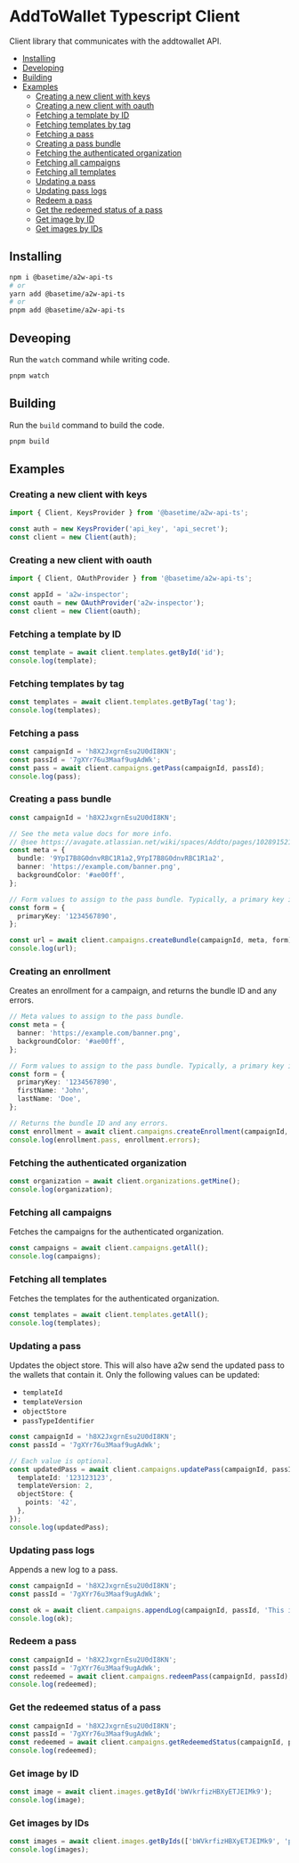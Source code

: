 # AddToWallet Typescript Client

Client library that communicates with the addtowallet API.

- [Installing](#installing)
- [Developing](#developing)
- [Building](#building)
- [Examples](#examples)
  - [Creating a new client with keys](#creating-a-new-client-with-keys)
  - [Creating a new client with oauth](#creating-a-new-client-with-oauth)
  - [Fetching a template by ID](#fetching-a-template-by-id)
  - [Fetching templates by tag](#fetching-templates-by-tag)
  - [Fetching a pass](#fetching-a-pass)
  - [Creating a pass bundle](#creating-a-pass-bundle)
  - [Fetching the authenticated organization](#fetching-the-authenticated-organization)
  - [Fetching all campaigns](#fetching-all-campaigns)
  - [Fetching all templates](#fetching-all-templates)
  - [Updating a pass](#updating-a-pass)
  - [Updating pass logs](#updating-pass-logs)
  - [Redeem a pass](#redeem-a-pass)
  - [Get the redeemed status of a pass](#get-the-redeemed-status-of-a-pass)
  - [Get image by ID](#get-image-by-id)
  - [Get images by IDs](#get-images-by-ids)

## Installing

```bash
npm i @basetime/a2w-api-ts
# or
yarn add @basetime/a2w-api-ts
# or
pnpm add @basetime/a2w-api-ts
```

## Deveoping

Run the `watch` command while writing code.

```bash
pnpm watch
```

## Building

Run the `build` command to build the code.

```bash
pnpm build
```

## Examples

### Creating a new client with keys

```ts
import { Client, KeysProvider } from '@basetime/a2w-api-ts';

const auth = new KeysProvider('api_key', 'api_secret');
const client = new Client(auth);
```

### Creating a new client with oauth

```ts
import { Client, OAuthProvider } from '@basetime/a2w-api-ts';

const appId = 'a2w-inspector';
const oauth = new OAuthProvider('a2w-inspector');
const client = new Client(oauth);
```

### Fetching a template by ID

```ts
const template = await client.templates.getById('id');
console.log(template);
```

### Fetching templates by tag

```ts
const templates = await client.templates.getByTag('tag');
console.log(templates);
```

### Fetching a pass

```ts
const campaignId = 'h8X2JxgrnEsu2U0dI8KN';
const passId = '7gXYr76u3Maaf9ugAdWk';
const pass = await client.campaigns.getPass(campaignId, passId);
console.log(pass);
```

### Creating a pass bundle

```ts
const campaignId = 'h8X2JxgrnEsu2U0dI8KN';

// See the meta value docs for more info.
// @see https://avagate.atlassian.net/wiki/spaces/Addto/pages/102891521/Campaigns#Meta-values
const meta = {
  bundle: '9YpI7B8G0dnvRBC1R1a2,9YpI7B8G0dnvRBC1R1a2',
  banner: 'https://example.com/banner.png',
  backgroundColor: '#ae00ff',
};

// Form values to assign to the pass bundle. Typically, a primary key is set.
const form = {
  primaryKey: '1234567890',
};

const url = await client.campaigns.createBundle(campaignId, meta, form);
console.log(url);
```

### Creating an enrollment

Creates an enrollment for a campaign, and returns the bundle ID and any errors.

```ts
// Meta values to assign to the pass bundle.
const meta = {
  banner: 'https://example.com/banner.png',
  backgroundColor: '#ae00ff',
};

// Form values to assign to the pass bundle. Typically, a primary key is set.
const form = {
  primaryKey: '1234567890',
  firstName: 'John',
  lastName: 'Doe',
};

// Returns the bundle ID and any errors.
const enrollment = await client.campaigns.createEnrollment(campaignId, meta, form);
console.log(enrollment.pass, enrollment.errors);
```

### Fetching the authenticated organization

```ts
const organization = await client.organizations.getMine();
console.log(organization);
```

### Fetching all campaigns

Fetches the campaigns for the authenticated organization.

```ts
const campaigns = await client.campaigns.getAll();
console.log(campaigns);
```

### Fetching all templates

Fetches the templates for the authenticated organization.

```ts
const templates = await client.templates.getAll();
console.log(templates);
```

### Updating a pass

Updates the object store. This will also have a2w send the updated pass
to the wallets that contain it. Only the following values can be updated:

- `templateId`
- `templateVersion`
- `objectStore`
- `passTypeIdentifier`

```ts
const campaignId = 'h8X2JxgrnEsu2U0dI8KN';
const passId = '7gXYr76u3Maaf9ugAdWk';

// Each value is optional.
const updatedPass = await client.campaigns.updatePass(campaignId, passId, {
  templateId: '123123123',
  templateVersion: 2,
  objectStore: {
    points: '42',
  },
});
console.log(updatedPass);
```

### Updating pass logs

Appends a new log to a pass.

```ts
const campaignId = 'h8X2JxgrnEsu2U0dI8KN';
const passId = '7gXYr76u3Maaf9ugAdWk';

const ok = await client.campaigns.appendLog(campaignId, passId, 'This is a log message');
console.log(ok);
```

### Redeem a pass

```ts
const campaignId = 'h8X2JxgrnEsu2U0dI8KN';
const passId = '7gXYr76u3Maaf9ugAdWk';
const redeemed = await client.campaigns.redeemPass(campaignId, passId);
console.log(redeemed);
```

### Get the redeemed status of a pass

```ts
const campaignId = 'h8X2JxgrnEsu2U0dI8KN';
const passId = '7gXYr76u3Maaf9ugAdWk';
const redeemed = await client.campaigns.getRedeemedStatus(campaignId, passId);
console.log(redeemed);
```

### Get image by ID

```ts
const image = await client.images.getById('bWVkrfizHBXyETJEIMk9');
console.log(image);
```

### Get images by IDs

```ts
const images = await client.images.getByIds(['bWVkrfizHBXyETJEIMk9', 'pb6flbrYzrrz4rRSPA7l']);
console.log(images);
```
